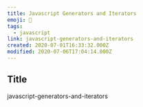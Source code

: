 ```yaml
---
title: Javascript Generators and Iterators
emoji: 📝
tags:
  - javascript
link: javascript-generators-and-iterators
created: 2020-07-01T16:33:32.000Z
modified: 2020-07-06T17:04:14.000Z
---
```


## Title

javascript-generators-and-iterators
